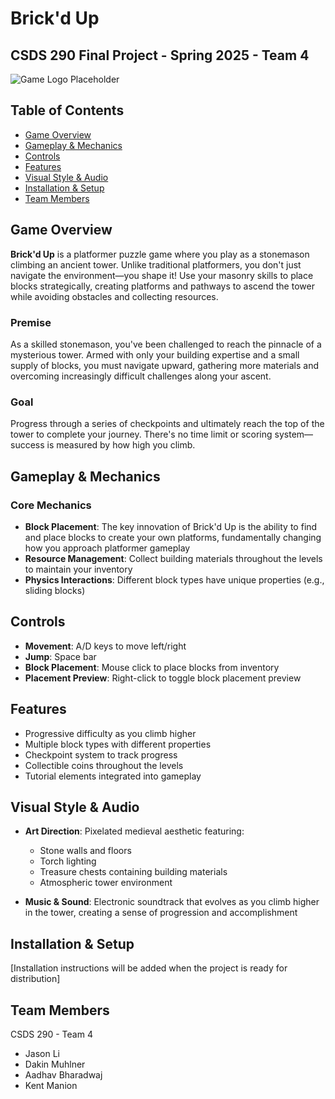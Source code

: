 # Brick'd Up

## CSDS 290 Final Project - Spring 2025 - Team 4

![Game Logo Placeholder](Assets/UI/Sprites/BrickdUpLogo.png)

## Table of Contents

- [Game Overview](#game-overview)
- [Gameplay & Mechanics](#gameplay--mechanics)
- [Controls](#controls)
- [Features](#features)
- [Visual Style & Audio](#visual-style--audio)
- [Installation & Setup](#installation--setup)
- [Team Members](#team-members)

## Game Overview

**Brick'd Up** is a platformer puzzle game where you play as a stonemason climbing an ancient tower. Unlike traditional platformers, you don't just navigate the environment—you shape it! Use your masonry skills to place blocks strategically, creating platforms and pathways to ascend the tower while avoiding obstacles and collecting resources.

### Premise

As a skilled stonemason, you've been challenged to reach the pinnacle of a mysterious tower. Armed with only your building expertise and a small supply of blocks, you must navigate upward, gathering more materials and overcoming increasingly difficult challenges along your ascent.

### Goal

Progress through a series of checkpoints and ultimately reach the top of the tower to complete your journey. There's no time limit or scoring system—success is measured by how high you climb.

## Gameplay & Mechanics

### Core Mechanics

- **Block Placement**: The key innovation of Brick'd Up is the ability to find and place blocks to create your own platforms, fundamentally changing how you approach platformer gameplay
- **Resource Management**: Collect building materials throughout the levels to maintain your inventory
- **Physics Interactions**: Different block types have unique properties (e.g., sliding blocks)

## Controls

- **Movement**: A/D keys to move left/right
- **Jump**: Space bar
- **Block Placement**: Mouse click to place blocks from inventory
- **Placement Preview**: Right-click to toggle block placement preview

## Features

- Progressive difficulty as you climb higher
- Multiple block types with different properties
- Checkpoint system to track progress
- Collectible coins throughout the levels
- Tutorial elements integrated into gameplay

## Visual Style & Audio

- **Art Direction**: Pixelated medieval aesthetic featuring:

  - Stone walls and floors
  - Torch lighting
  - Treasure chests containing building materials
  - Atmospheric tower environment

- **Music & Sound**: Electronic soundtrack that evolves as you climb higher in the tower, creating a sense of progression and accomplishment

## Installation & Setup

[Installation instructions will be added when the project is ready for distribution]

## Team Members

CSDS 290 - Team 4

- Jason Li
- Dakin Muhlner
- Aadhav Bharadwaj
- Kent Manion
